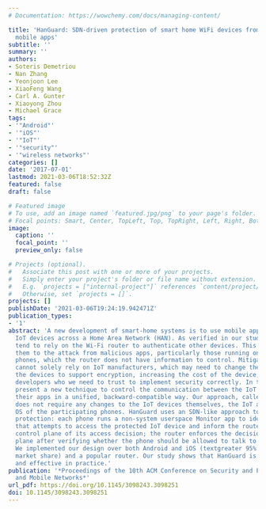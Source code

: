 ```yaml
---
# Documentation: https://wowchemy.com/docs/managing-content/

title: 'HanGuard: SDN-driven protection of smart home WiFi devices from malicious
  mobile apps'
subtitle: ''
summary: ''
authors:
- Soteris Demetriou
- Nan Zhang
- Yeonjoon Lee
- XiaoFeng Wang
- Carl A. Gunter
- Xiaoyong Zhou
- Michael Grace
tags:
- '"Android"'
- '"iOS"'
- '"IoT"'
- '"security"'
- '"wireless networks"'
categories: []
date: '2017-07-01'
lastmod: 2021-03-06T18:52:32Z
featured: false
draft: false

# Featured image
# To use, add an image named `featured.jpg/png` to your page's folder.
# Focal points: Smart, Center, TopLeft, Top, TopRight, Left, Right, BottomLeft, Bottom, BottomRight.
image:
  caption: ''
  focal_point: ''
  preview_only: false

# Projects (optional).
#   Associate this post with one or more of your projects.
#   Simply enter your project's folder or file name without extension.
#   E.g. `projects = ["internal-project"]` references `content/project/deep-learning/index.md`.
#   Otherwise, set `projects = []`.
projects: []
publishDate: '2021-03-06T19:24:19.942471Z'
publication_types:
- '1'
abstract: 'A new development of smart-home systems is to use mobile apps to control
  IoT devices across a Home Area Network (HAN). As verified in our study, those systems
  tend to rely on the Wi-Fi router to authenticate other devices. This treatment exposes
  them to the attack from malicious apps, particularly those running on authorized
  phones, which the router does not have information to control. Mitigating this threat
  cannot solely rely on IoT manufacturers, which may need to change the hardware on
  the devices to support encryption, increasing the cost of the device, or software
  developers who we need to trust to implement security correctly. In this work, we
  present a new technique to control the communication between the IoT devices and
  their apps in a unified, backward-compatible way. Our approach, called HanGuard,
  does not require any changes to the IoT devices themselves, the IoT apps or the
  OS of the participating phones. HanGuard uses an SDN-like approach to offer fine-grained
  protection: each phone runs a non-system userspace Monitor app to identify the party
  that attempts to access the protected IoT device and inform the router through a
  control plane of its access decision; the router enforces the decision on the data
  plane after verifying whether the phone should be allowed to talk to the device.
  We implemented our design over both Android and iOS (textgreater 95% of mobile OS
  market share) and a popular router. Our study shows that HanGuard is both efficient
  and effective in practice.'
publication: '*Proceedings of the 10th ACM Conference on Security and Privacy in Wireless
  and Mobile Networks*'
url_pdf: https://doi.org/10.1145/3098243.3098251
doi: 10.1145/3098243.3098251
---
```

